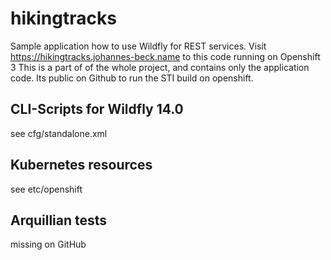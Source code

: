 # hikingtracks

Sample application how to use Wildfly for REST services. 
Visit https://hikingtracks.johannes-beck.name to this code running on Openshift 3
This is a part of of the whole project, and contains only the application code.
Its public on Github to run the STI build on openshift.

## CLI-Scripts for Wildfly 14.0

see cfg/standalone.xml

## Kubernetes resources

see etc/openshift

## Arquillian tests

missing on GitHub
